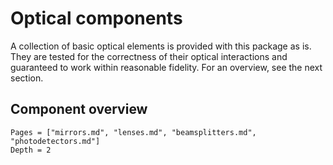 # Optical components

A collection of basic optical elements is provided with this package as is. They are tested for the correctness of their optical interactions and guaranteed to work within reasonable fidelity. For an overview, see the next section.

## Component overview

```@contents
Pages = ["mirrors.md", "lenses.md", "beamsplitters.md", "photodetectors.md"]
Depth = 2
```
